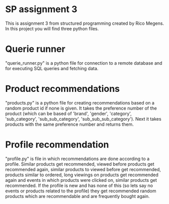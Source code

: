 # SP assignment 3
This is assignment 3 from structured programming created by Rico Megens.
In this project you will find three python files. 

# Querie runner
"querie_runner.py" is a python file for connection to a remote database and  for executing SQL queries and fetching data.

# Product recommendations
"products.py" is a python file for creating recommendations based on a random product id if none is given. It takes the
preference number of the product (which can be based of 'brand', 'gender', 'category', 'sub_category', 
'sub_sub_category', 'sub_sub_sub_category'). Next it takes products with the same preference number and returns them.

# Profile recommendation
"profile.py" is  file in which recommendations are done according to a profile. Similar products get recommended, viewed
before products get recommended again, similar products to viewed before get recommended, products similar to ordered, 
long viewings on products get recommended again and events in which products were clicked on, similar products get 
recommended. If the profile is new and has none of this (so lets say no events or products related to the profile) they get recommended random products which 
are recommendable and are frequently bought again.
